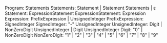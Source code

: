 Program: Statements
Statements: Statement | Statement Statements | ε
Statement: ExpressionStatement
ExpressionStatement: Expression
Expression: PrefixExpression | UnsignedInteger
PrefixExpression: SignedInteger
SignedInteger: "-" UnsignedInteger
UnsignedInteger: Digit | NonZeroDigit UnsignedInteger | Digit UnsignedInteger
Digit: "0" | NonZeroDigit
NonZeroDigit: "1" | "2" | "3" | "4" | "5" | "6" | "7" | "8" | "9"